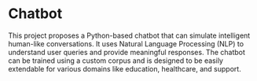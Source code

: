 # Chatbot
This project proposes a Python-based chatbot that can simulate intelligent human-like conversations. It uses Natural Language Processing (NLP) to understand user queries and provide meaningful responses. The chatbot can be trained using a custom corpus and is designed to be easily extendable for various domains like education, healthcare, and support.

